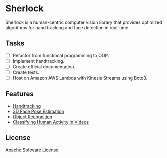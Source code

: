 # Sherlock

Sherlock is a human-centric computer vision library that provides optimized algorithms for hand tracking and face detection in real-time.

## Tasks
- [ ] Refactor from functional programming to OOP.
- [ ] Implement handtracking.
- [ ] Create official documentation.
- [ ] Create tests.
- [ ] Host on Amazon AWS Lambda with Kinesis Streams using Boto3.

## Features

* [Handtracking](http://www.callaunchpad.org)
* [3D Face Pose Estimation](http://www.callaunchpad.org)
* [Object Recognition](http://www.callaunchpad.org)
* [Classifying Human Activity in Videos](http://www.callaunchpad.org)

## License

[Apache Software License](https://github.com/callaunchpad/sherlock/blob/master/LICENSE)
